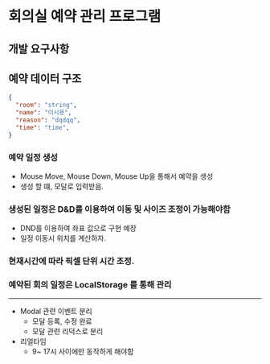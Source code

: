 # 회의실 예약 관리 프로그램

## 개발 요구사항

## 예약 데이터 구조

```json
{
  "room": "string",
  "name": "이시용",
  "reason": "dqdqq",
  "time": "time",
}

```



### 예약 일정 생성
* Mouse Move, Mouse Down, Mouse Up을 통해서 예약을 생성
* 생성 할 떄, 모달로 입력받음.

### 생성된 일정은 D&D를 이용하여 이동 및 사이즈 조정이 가능해야함
* DND를 이용하여 좌표 값으로 구현  예장
* 일정 이동시 위치를 계산하자.
### 현재시간에 따라 픽셀 단위 시간 조정.

### 예약된 회의 일정은 LocalStorage 를 통해 관리



---
* Modal 관련 이벤트 분리
  * 모달 등록, 수정 완료
  * 모달 관련 리덕스로 분리
* 리얼타임
  * 9~ 17시 사이에만 동작하게 해야함